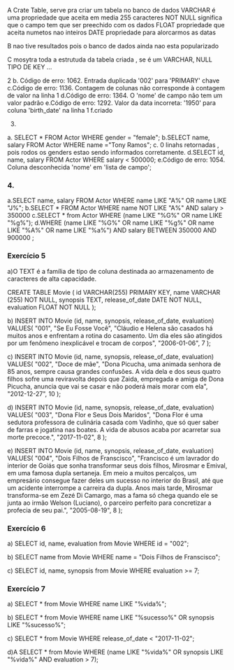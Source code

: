 A
Crate Table, serve pra criar um tabela no banco de dados
VARCHAR é uma propriedade que aceita em media 255 caracteres
NOT NULL  significa que o campo tem que ser preechido com os dados
FLOAT propriedade que aceita numetos nao inteiros
DATE propriedade  para alorcarmos as datas

B 
nao tive resultados pois o banco de dados ainda nao esta popularizado

C
mosytra toda a estrutuda da tabela criada , se é um VARCHAR, NULL TIPO DE KEY  ...


2
b. Código de erro: 1062. Entrada duplicada '002' para 'PRIMARY' chave
c.Código de erro: 1136. Contagem de colunas não corresponde à contagem de valor na linha 1
d.Código de erro: 1364. O 'nome' de campo não tem um valor padrão
e.Código de erro: 1292. Valor da data incorreta: '1950' para coluna 'birth_date' na linha 1
f.criado

3.
a. SELECT * FROM Actor WHERE gender = "female";
b.SELECT name, salary FROM Actor WHERE name ="Tony Ramos";
c. 0 linahs retornadas , pois rodos os genders estao sendo informados corretamente.
d.SELECT id, name, salary FROM Actor WHERE salary < 500000;
e.Código de erro: 1054. Coluna desconhecida 'nome' em 'lista de campo';

### 4.
a.SELECT name, salary FROM Actor WHERE name LIKE "A%" OR name LIKE "J%";
b.SELECT * FROM Actor WHERE name NOT LIKE "A%" AND salary > 350000
c.SELECT * from Actor WHERE (name LIKE "%G%" OR name LIKE "%g%");
d.WHERE (name LIKE "%G%" OR name LIKE "%g%" OR name LIKE "%A%" OR name LIKE "%a%") 
AND salary BETWEEN 350000 AND 900000 ;

### Exercício 5
a)O TEXT  é a família de tipo de coluna destinada ao armazenamento de caracteres de 
alta capacidade.

CREATE TABLE Movie (
    id VARCHAR(255) PRIMARY KEY,
    name VARCHAR (255) NOT NULL,
    synopsis TEXT,
    release_of_date DATE NOT NULL,
    evaluation FLOAT NOT NULL
);

b)
INSERT INTO Movie (id, name, synopsis, release_of_date, evaluation)
VALUES(
"001",
"Se Eu Fosse Você",
"Cláudio e Helena são casados há muitos anos e enfrentam a rotina do casamento. 
Um dia eles são atingidos por um fenômeno inexplicável e trocam de corpos",
"2006-01-06",
7
);

c)
INSERT INTO Movie (id, name, synopsis, release_of_date, evaluation)
VALUES(
"002",
"Doce de mãe",
"Dona Picucha, uma animada senhora de 85 anos, sempre causa grandes confusões. 
A vida dela e dos seus quatro filhos sofre uma reviravolta depois que Zaida, 
empregada e amiga de Dona Picucha, anuncia que vai se casar e não poderá mais morar com ela",
"2012-12-27",
10
);

d)
INSERT INTO Movie (id, name, synopsis, release_of_date, evaluation)
VALUES(
"003",
"Dona Flor e Seus Dois Maridos",
"Dona Flor é uma sedutora professora de culinária casada com Vadinho, 
que só quer saber de farras e jogatina nas boates. A vida de abusos 
acaba por acarretar sua morte precoce.",
"2017-11-02",
8
);

e)
INSERT INTO Movie (id, name, synopsis, release_of_date, evaluation)
VALUES(
"004",
"Dois Filhos de Franscisco",
"Francisco é um lavrador do interior de Goiás que sonha transformar seus dois filhos, 
Mirosmar e Emival, em uma famosa dupla sertaneja. Em meio a muitos percalços, 
um empresário consegue fazer deles um sucesso no interior do Brasil, 
até que um acidente interrompe a carreira da dupla. Anos mais tarde, Mirosmar 
transforma-se em Zezé Di Camargo, mas a fama só chega quando ele se junta 
ao irmão Welson (Luciano), o parceiro perfeito para concretizar a profecia de seu pai.",
"2005-08-19",
8
);


### Exercício 6
a)
SELECT id, name, evaluation  from Movie WHERE id = "002";


b)
SELECT name  from Movie WHERE name = "Dois Filhos de Franscisco";


c)
SELECT id, name, synopsis  from Movie WHERE evaluation >= 7;

### Exercício 7
a)
SELECT * from Movie WHERE name LIKE "%vida%";


b)
SELECT * from Movie WHERE name LIKE "%sucesso%" OR synopsis LIKE "%sucesso%";


c)
SELECT * from Movie WHERE release_of_date < "2017-11-02";


d)A 
SELECT * from Movie WHERE (name LIKE "%vida%" OR synopsis LIKE "%vida%" AND evaluation > 7);